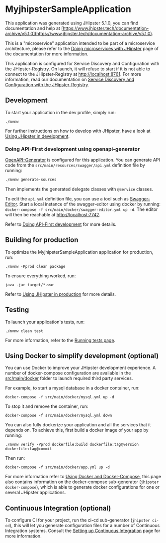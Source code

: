 # MyjhipsterSampleApplication
This application was generated using JHipster 5.1.0, you can find documentation and help at [https://www.jhipster.tech/documentation-archive/v5.1.0](https://www.jhipster.tech/documentation-archive/v5.1.0).

This is a "microservice" application intended to be part of a microservice architecture, please refer to the [Doing microservices with JHipster][] page of the documentation for more information.

This application is configured for Service Discovery and Configuration with the JHipster-Registry. On launch, it will refuse to start if it is not able to connect to the JHipster-Registry at [http://localhost:8761](http://localhost:8761). For more information, read our documentation on [Service Discovery and Configuration with the JHipster-Registry][].

## Development

To start your application in the dev profile, simply run:

    ./mvnw


For further instructions on how to develop with JHipster, have a look at [Using JHipster in development][].


### Doing API-First development using openapi-generator

[OpenAPI-Generator]() is configured for this application. You can generate API code from the `src/main/resources/swagger/api.yml` definition file by running:
```bash
./mvnw generate-sources
```
Then implements the generated delegate classes with `@Service` classes.

To edit the `api.yml` definition file, you can use a tool such as [Swagger-Editor](). Start a local instance of the swagger-editor using docker by running: `docker-compose -f src/main/docker/swagger-editor.yml up -d`. The editor will then be reachable at [http://localhost:7742](http://localhost:7742).

Refer to [Doing API-First development][] for more details.

## Building for production

To optimize the MyjhipsterSampleApplication application for production, run:

    ./mvnw -Pprod clean package

To ensure everything worked, run:

    java -jar target/*.war


Refer to [Using JHipster in production][] for more details.

## Testing

To launch your application's tests, run:

    ./mvnw clean test

For more information, refer to the [Running tests page][].

## Using Docker to simplify development (optional)

You can use Docker to improve your JHipster development experience. A number of docker-compose configuration are available in the [src/main/docker](src/main/docker) folder to launch required third party services.

For example, to start a mysql database in a docker container, run:

    docker-compose -f src/main/docker/mysql.yml up -d

To stop it and remove the container, run:

    docker-compose -f src/main/docker/mysql.yml down

You can also fully dockerize your application and all the services that it depends on.
To achieve this, first build a docker image of your app by running:

    ./mvnw verify -Pprod dockerfile:build dockerfile:tag@version dockerfile:tag@commit

Then run:

    docker-compose -f src/main/docker/app.yml up -d

For more information refer to [Using Docker and Docker-Compose][], this page also contains information on the docker-compose sub-generator (`jhipster docker-compose`), which is able to generate docker configurations for one or several JHipster applications.

## Continuous Integration (optional)

To configure CI for your project, run the ci-cd sub-generator (`jhipster ci-cd`), this will let you generate configuration files for a number of Continuous Integration systems. Consult the [Setting up Continuous Integration][] page for more information.

[JHipster Homepage and latest documentation]: https://www.jhipster.tech
[JHipster 5.1.0 archive]: https://www.jhipster.tech/documentation-archive/v5.1.0
[Doing microservices with JHipster]: https://www.jhipster.tech/documentation-archive/v5.1.0/microservices-architecture/
[Using JHipster in development]: https://www.jhipster.tech/documentation-archive/v5.1.0/development/
[Service Discovery and Configuration with the JHipster-Registry]: https://www.jhipster.tech/documentation-archive/v5.1.0/microservices-architecture/#jhipster-registry
[Using Docker and Docker-Compose]: https://www.jhipster.tech/documentation-archive/v5.1.0/docker-compose
[Using JHipster in production]: https://www.jhipster.tech/documentation-archive/v5.1.0/production/
[Running tests page]: https://www.jhipster.tech/documentation-archive/v5.1.0/running-tests/
[Setting up Continuous Integration]: https://www.jhipster.tech/documentation-archive/v5.1.0/setting-up-ci/


[OpenAPI-Generator]: https://openapi-generator.tech
[Swagger-Editor]: http://editor.swagger.io
[Doing API-First development]: https://www.jhipster.tech/documentation-archive/v5.1.0/doing-api-first-development/
